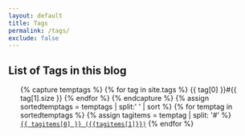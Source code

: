 ```yaml
---
layout: default
title: Tags
permalink: /tags/
exclude: false
---
```

<h2>List of Tags in this blog</h2>
<ul>
{% capture temptags %}
  {% for tag in site.tags %}
    {{ tag[0] }}#{{ tag[1].size }}
  {% endfor %}
{% endcapture %}
{% assign sortedtemptags = temptags | split:' ' | sort %}
{% for temptag in sortedtemptags %}
  {% assign tagitems = temptag | split: '#' %}
  <!--<a href="/tag/{{ tagname }}"><code class="highligher-rouge"><nobr>{{ tagname    }}</nobr></code></a>-->
  <a href="/tag/{{ tagitems[0] }}"><code class="highlighter-tag"><nobr>{{ tagitems[0] }} ({{tagitems[1]}})</nobr></code></a>
  <!--<a href="/tag/{{ tagname }}">
	<span style="background-color:#007F73; border:2px solid #007F73; border-radius: 5px; color:#F5FCCD">
		{{	tagname		}}
	</span></a>-->
{% endfor %}
</ul>

<!--
{% capture temptags %}
  {% for tag in site.tags %}
    {{ tag[1].size | plus: 1000 }}#{{ tag[0] }}#{{ tag[1].size }}
  {% endfor %}
{% endcapture %}
{% assign sortedtemptags = temptags | split:' ' | sort | reverse %}
{% for temptag in sortedtemptags %}
  {% assign tagitems = temptag | split: '#' %}
  {% capture tagname %}{{ tagitems[1] }}{% endcapture %}
  <a href="/tag/{{ tagname }}"><code class="highlighter-rouge"><nobr>{{ tagname    }}</nobr></code></a>

{% endfor %}
-->